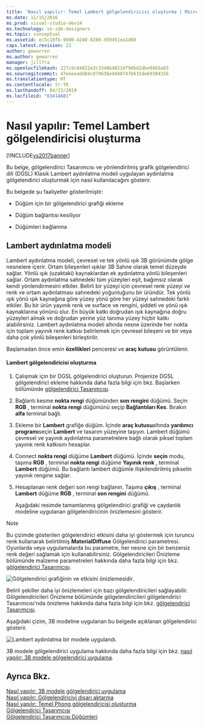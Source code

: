 ```yaml
---
title: 'Nasıl yapılır: Temel Lambert gölgelendiricisi oluşturma | Microsoft Docs'
ms.date: 11/15/2016
ms.prod: visual-studio-dev14
ms.technology: vs-ide-designers
ms.topic: conceptual
ms.assetid: ec5c10fb-9600-4240-8280-d59451ea1d68
caps.latest.revision: 22
author: gewarren
ms.author: gewarren
manager: jillfra
ms.openlocfilehash: 227c9c84022e3c3340b4821df9dbd2dbe9465a03
ms.sourcegitcommit: 47eeeeadd84c879636e9d48747b615de69384356
ms.translationtype: HT
ms.contentlocale: tr-TR
ms.lasthandoff: 04/23/2019
ms.locfileid: "63414681"
---
```

# <a name="how-to-create-a-basic-lambert-shader"></a>Nasıl yapılır: Temel Lambert gölgelendiricisi oluşturma
[!INCLUDE[vs2017banner](../includes/vs2017banner.md)]

Bu belge, gölgelendirici Tasarımcısı ve yönlendirilmiş grafik gölgelendirici dili (DGSL) Klasik Lambert aydınlatma modeli uygulayan aydınlatma gölgelendirici oluşturmak için nasıl kullanılacağını gösterir.  
  
 Bu belgede şu faaliyetler gösterilmiştir:  
  
- Düğüm için bir gölgelendirici grafiği ekleme  
  
- Düğüm bağlantısı kesiliyor  
  
- Düğümleri bağlanma  
  
## <a name="the-lambert-lighting-model"></a>Lambert aydınlatma modeli  
 Lambert aydınlatma modeli, çevresel ve tek yönlü ışık 3B görünümde gölge nesnelere içerir. Ortam bileşenleri ışıklar 3B Sahne olarak temel düzeyde sağlar. Yönlü ışık (uzaktaki) kaynaklardan ek aydınlatma yönlü bileşenleri sağlar. Ortam aydınlatma sahnedeki tüm yüzeyleri eşit, bağımsız olarak kendi yönlendirmesini etkiler. Belirli bir yüzeyi için çevresel renk yüzeyi ve renk ve ortam aydınlatması sahnedeki yoğunluğunu bir üründür. Tek yönlü ışık yönü ışık kaynağına göre yüzey yönü göre her yüzeyi sahnedeki farklı etkiler. Bu bir ürün yayınık renk ve surface ve rengini, şiddeti ve yönü ışık kaynaklarına yönünü olur. En büyük katkı doğrudan ışık kaynağına doğru yüzeyleri almak ve doğrudan yerine yüz tanıma yüzey hiçbir katkı alabilirsiniz. Lambert aydınlatma modeli altında nesne üzerinde her nokta için toplam yayınık renk katkısı belirlemek için çevresel bileşeni ve bir veya daha çok yönlü bileşenleri birleştirilir.  
  
 Başlamadan önce emin **özellikleri** penceresi ve **araç kutusu** görüntülenir.  
  
#### <a name="to-create-a-lambert-shader"></a>Lambert gölgelendiricisi oluşturma  
  
1. Çalışmak için bir DGSL gölgelendirici oluşturun. Projenize DGSL gölgelendirici ekleme hakkında daha fazla bilgi için bkz. Başlarken bölümünde [gölgelendirici Tasarımcısı](../designers/shader-designer.md).  
  
2. Bağlantı kesme **nokta rengi** düğümünden **son rengini** düğümü. Seçin **RGB** , terminal **nokta rengi** düğümünü seçip **Bağlantıları Kes**. Bırakın **alfa** terminal bağlı.  
  
3. Ekleme bir **Lambert** grafiğe düğüm. İçinde **araç kutusu**altında **yardımcı programı**seçin **Lambert** ve tasarım yüzeyine taşıyın. Lambert düğümü çevresel ve yayınık aydınlatma parametrelere bağlı olarak piksel toplam yayınık renk katkısını hesaplar.  
  
4. Connect **nokta rengi** düğüme **Lambert** düğümü. İçinde **seçin** modu, taşıma **RGB** , terminal **nokta rengi** düğüme **Yayınık renk** , terminal **Lambert**  düğümü. Bu bağlantı lambert düğümle ilişkilendirilmiş pikselin yayınık rengine sağlar.  
  
5. Hesaplanan renk değeri son rengi bağlanın. Taşıma **çıkış** , terminal **Lambert** düğüme **RGB** , terminal **son rengini** düğümü.  
  
   Aşağıdaki resimde tamamlanmış gölgelendirici grafiği ve çaydanlık modeline uygulanan gölgelendiricinin önizlemesini gösterir.  
  
> [!NOTE]
> Bu çizimde gösterilen gölgelendirici etkisini daha iyi göstermek için turuncu renk kullanarak belirtilmiş **MaterialDiffuse** Gölgelendirici parametresi. Oyunlarda veya uygulamalarda bu parametre, her nesne için bir benzersiz renk değeri sağlamak için kullanabilirsiniz. Gölgelendiricileri Önizleme bölümünde malzeme parametreleri hakkında daha fazla bilgi için bkz. [gölgelendirici Tasarımcısı](../designers/shader-designer.md).  
  
 ![Gölgelendirici grafiğinin ve etkisini önizlemesidir. ](../designers/media/digit-lambert-effect-graph.png "Lambert efekt grafik basamak")  
  
 Belirli şekiller daha iyi önizlemeleri için bazı gölgelendiricileri sağlayabilir. Gölgelendiricileri Önizleme bölümünde gölgelendiricileri gölgelendirici Tasarımcısı'nda önizleme hakkında daha fazla bilgi için bkz. [gölgelendirici Tasarımcısı](../designers/shader-designer.md).  
  
 Aşağıdaki çizim, 3B modeline uygulanan bu belgede açıklanan gölgelendirici gösterir.  
  
 ![Lambert aydınlatma bir modele uygulandı. ](../designers/media/digit-lambert-effect-result.png "Lambert etkisi sonuç basamak")  
  
 3B modele gölgelendirici uygulama hakkında daha fazla bilgi için bkz. [nasıl yapılır: 3B modele gölgelendirici uygulama](../designers/how-to-apply-a-shader-to-a-3-d-model.md).  
  
## <a name="see-also"></a>Ayrıca Bkz.  
 [Nasıl yapılır: 3B modele gölgelendirici uygulama](../designers/how-to-apply-a-shader-to-a-3-d-model.md)   
 [Nasıl yapılır: Gölgelendiriciyi dışarı aktarma](../designers/how-to-export-a-shader.md)   
 [Nasıl yapılır: Temel Phong gölgelendiricisi oluşturma](../designers/how-to-create-a-basic-phong-shader.md)   
 [Gölgelendirici Tasarımcısı](../designers/shader-designer.md)   
 [Gölgelendirici Tasarımcısı Düğümleri](../designers/shader-designer-nodes.md)
